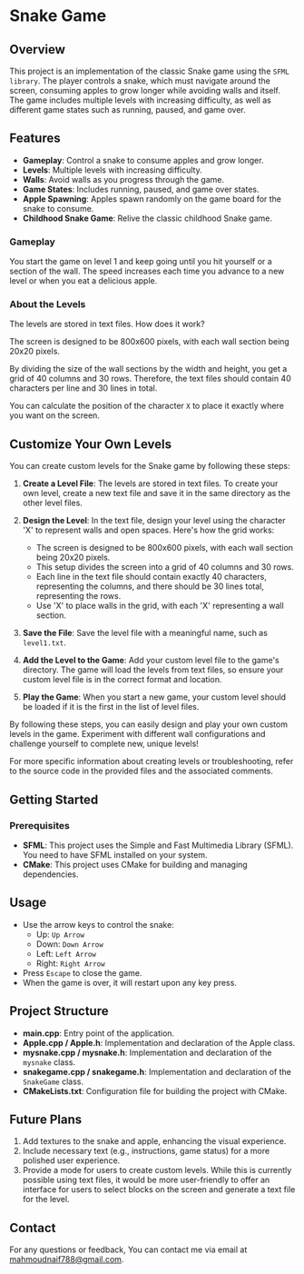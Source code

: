 # Snake Game

## Overview

This project is an implementation of the classic Snake game using the `SFML library`. The player controls a snake, which must navigate around the screen, consuming apples to grow longer while avoiding walls and itself. The game includes multiple levels with increasing difficulty, as well as different game states such as running, paused, and game over.

## Features

- **Gameplay**: Control a snake to consume apples and grow longer.
- **Levels**: Multiple levels with increasing difficulty.
- **Walls**: Avoid walls as you progress through the game.
- **Game States**: Includes running, paused, and game over states.
- **Apple Spawning**: Apples spawn randomly on the game board for the snake to consume.
- **Childhood Snake Game**: Relive the classic childhood Snake game.

### Gameplay

You start the game on level 1 and keep going until you hit yourself or a section of the wall. The speed increases each time you advance to a new level or when you eat a delicious apple.

### About the Levels

The levels are stored in text files. How does it work?

The screen is designed to be 800x600 pixels, with each wall section being 20x20 pixels.

By dividing the size of the wall sections by the width and height, you get a grid of 40 columns and 30 rows. Therefore, the text files should contain 40 characters per line and 30 lines in total.

You can calculate the position of the character `X` to place it exactly where you want on the screen.

## Customize Your Own Levels

You can create custom levels for the Snake game by following these steps:

1. **Create a Level File**: The levels are stored in text files. To create your own level, create a new text file and save it in the same directory as the other level files.

2. **Design the Level**: In the text file, design your level using the character 'X' to represent walls and open spaces. Here's how the grid works:
    - The screen is designed to be 800x600 pixels, with each wall section being 20x20 pixels.
    - This setup divides the screen into a grid of 40 columns and 30 rows.
    - Each line in the text file should contain exactly 40 characters, representing the columns, and there should be 30 lines total, representing the rows.
    - Use 'X' to place walls in the grid, with each 'X' representing a wall section.
    
3. **Save the File**: Save the level file with a meaningful name, such as `level1.txt`.

4. **Add the Level to the Game**: Add your custom level file to the game's directory. The game will load the levels from text files, so ensure your custom level file is in the correct format and location.

5. **Play the Game**: When you start a new game, your custom level should be loaded if it is the first in the list of level files.

By following these steps, you can easily design and play your own custom levels in the game. Experiment with different wall configurations and challenge yourself to complete new, unique levels!

For more specific information about creating levels or troubleshooting, refer to the source code in the provided files and the associated comments.

## Getting Started

### Prerequisites

- **SFML**: This project uses the Simple and Fast Multimedia Library (SFML). You need to have SFML installed on your system.
- **CMake**: This project uses CMake for building and managing dependencies.

## Usage

- Use the arrow keys to control the snake:
  - Up: `Up Arrow`
  - Down: `Down Arrow`
  - Left: `Left Arrow`
  - Right: `Right Arrow`
- Press `Escape` to close the game.
- When the game is over, it will restart upon any key press.

## Project Structure

- **main.cpp**: Entry point of the application.
- **Apple.cpp / Apple.h**: Implementation and declaration of the Apple class.
- **mysnake.cpp / mysnake.h**: Implementation and declaration of the `mysnake` class.
- **snakegame.cpp / snakegame.h**: Implementation and declaration of the `SnakeGame` class.
- **CMakeLists.txt**: Configuration file for building the project with CMake.

## Future Plans

1. Add textures to the snake and apple, enhancing the visual experience.
2. Include necessary text (e.g., instructions, game status) for a more polished user experience.
3. Provide a mode for users to create custom levels. While this is currently possible using text files, it would be more user-friendly to offer an interface for users to select blocks on the screen and generate a text file for the level.

## Contact

For any questions or feedback, You can contact me via email at [mahmoudnaif788@gmail.com](mailto:mahmoudnaif788@gmail.com).
